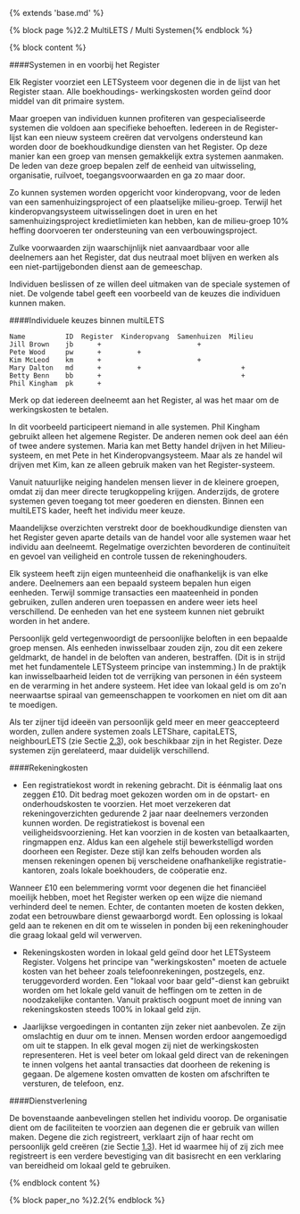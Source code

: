 {% extends 'base.md' %}

{% block page %}2.2 MultiLETS / Multi Systemen{% endblock %}

{% block content %}

####Systemen in en voorbij het Register

Elk Register voorziet een LETSysteem voor degenen die in de lijst van het Register staan.
Alle boekhoudings- werkingskosten worden geïnd door middel van dit primaire system.

Maar groepen van individuen kunnen profiteren van gespecialiseerde systemen die 
voldoen aan specifieke behoeften. Iedereen in de Register-lijst kan een 
nieuw systeem creëren dat vervolgens ondersteund kan worden door 
de boekhoudkundige diensten van het Register.
Op deze manier kan een groep van mensen gemakkelijk extra
systemen aanmaken. De leden van deze groep bepalen zelf de eenheid van
uitwisseling, organisatie, ruilvoet, toegangsvoorwaarden en ga zo maar door.

Zo kunnen systemen worden opgericht voor kinderopvang, voor de leden van
een samenhuizingsproject of een plaatselijke milieu-groep. 
Terwijl het kinderopvangsysteem uitwisselingen doet in uren en het 
samenhuizingsproject kredietlimieten kan hebben, kan de milieu-groep
10% heffing doorvoeren ter ondersteuning van een verbouwingsproject.

Zulke voorwaarden zijn waarschijnlijk niet aanvaardbaar voor alle deelnemers aan
het Register, dat dus neutraal moet blijven en werken als een niet-partijgebonden
dienst aan de gemeeschap.

Individuen beslissen of ze willen deel uitmaken van de speciale systemen of niet.
De volgende tabel geeft een voorbeeld van de keuzes die individuen kunnen maken.

####Individuele keuzes binnen multiLETS

    Name          ID  Register  Kinderopvang  Samenhuizen  Milieu
    Jill Brown    jb      +                        +
    Pete Wood     pw      +         +
    Kim McLeod    km      +                        +
    Mary Dalton   md      +         +                         +
    Betty Benn    bb      +                                   +
    Phil Kingham  pk      +

Merk op dat iedereen deelneemt aan het Register, al was het maar om de
werkingskosten te betalen.

In dit voorbeeld participeert niemand in alle systemen. Phil Kingham gebruikt
alleen het algemene Register. De anderen nemen ook deel aan één of twee 
andere systemen. Maria kan met Betty handel drijven in het Milieu-systeem, en
met Pete in het Kinderopvangsysteem. Maar als ze handel wil drijven met Kim, kan ze
alleen gebruik maken van het Register-systeem.

Vanuit natuurlijke neiging handelen mensen liever in de kleinere groepen,
omdat zij dan meer directe terugkoppeling krijgen. Anderzijds, de grotere
systemen geven toegang tot meer goederen en diensten. Binnen een multiLETS
kader, heeft het individu meer keuze.

Maandelijkse overzichten verstrekt door de boekhoudkundige diensten van het 
Register geven aparte details van de handel voor alle systemen waar het 
individu aan deelneemt.
Regelmatige overzichten bevorderen de continuïteit en gevoel van veiligheid
en controle tussen de rekeninghouders.

Elk systeem heeft zijn eigen munteenheid die onafhankelijk is van elke
andere. Deelnemers aan een bepaald systeem bepalen hun eigen eenheden.
Terwijl sommige transacties een maateenheid in ponden 
gebruiken, zullen anderen uren toepassen en andere weer iets heel 
verschillend. De eenheden van het ene systeem
kunnen niet gebruikt worden in het andere.

Persoonlijk geld vertegenwoordigt de persoonlijke beloften in een bepaalde groep
mensen. Als eenheden inwisselbaar zouden zijn, zou dit een zekere geldmarkt,
de handel in de beloften van anderen, bestraffen. (Dit is in strijd met het
fundamentele LETSysteem principe van instemming.) In de praktijk kan inwisselbaarheid
leiden tot de verrijking van personen in één systeem en de verarming
in het andere systeem. Het idee van lokaal geld is om zo'n neerwaartse spiraal 
van gemeenschappen te voorkomen en niet om dit aan te moedigen.

Als ter zijner tijd ideeën van persoonlijk geld meer en meer geaccepteerd worden, 
zullen andere systemen zoals LETShare, capitaLETS, neighbourLETS 
(zie Sectie [2.3](2.3.html)), ook beschikbaar zijn in het Register. 
Deze systemen zijn gerelateerd, maar duidelijk verschillend.

####Rekeningkosten

* Een registratiekost wordt in rekening gebracht. Dit is éénmalig laat ons zeggen
£10. Dit bedrag moet gekozen worden om in de opstart- en onderhoudskosten
te voorzien. Het moet verzekeren dat rekeningoverzichten gedurende 2 jaar 
naar deelnemers verzonden kunnen worden. De registratiekost is bovenal 
een veiligheidsvoorziening.
Het kan voorzien in de kosten van betaalkaarten, ringmappen enz. Aldus kan
een algehele stijl bewerkstelligd worden doorheen een Register. Deze stijl kan
zelfs behouden worden als mensen rekeningen openen bij verscheidene onafhankelijke
registratie-kantoren, zoals lokale boekhouders, de coöperatie enz.

Wanneer £10 een belemmering vormt voor degenen die het 
financiëel moeilijk hebben, moet het Register werken op een wijze die niemand 
verhinderd deel te nemen. Echter, de contanten moeten de kosten dekken, zodat een
betrouwbare dienst gewaarborgd wordt. Een oplossing is lokaal geld aan
te rekenen en dit om te wisselen in ponden bij een rekeninghouder
die graag lokaal geld wil verwerven.

* Rekeningskosten worden in lokaal geld geïnd door het LETSysteem Register. Volgens het
principe van "werkingskosten" moeten de actuele kosten van het beheer 
zoals telefoonrekeningen, postzegels, enz. teruggevorderd worden. 
Een "lokaal voor baar geld"-dienst kan gebruikt worden om het lokale geld 
vanuit de heffingen om te zetten in de noodzakelijke contanten. Vanuit 
praktisch oogpunt moet de inning 
van rekeningskosten steeds 100% in lokaal geld zijn.

* Jaarlijkse vergoedingen in contanten zijn zeker niet aanbevolen. 
Ze zijn omslachtig en duur om te innen. Mensen worden erdoor aangemoedigd 
om uit te stappen. 
In elk geval mogen zij niet de werkingskosten representeren. Het is 
veel beter om lokaal geld direct van de rekeningen 
te innen volgens het 
aantal transacties dat doorheen de rekening is gegaan. De algemene kosten
omvatten de kosten om afschriften te versturen, de telefoon, enz.

####Dienstverlening

De bovenstaande aanbevelingen stellen het individu voorop.
De organisatie dient om de faciliteiten te voorzien aan degenen die 
er gebruik van willen maken. 
Degene die zich registreert, verklaart zijn of haar recht om persoonlijk 
geld creëren (zie Sectie [1.3](1.3.html)). 
Het id waarmee hij of zij zich mee registreert is een verdere bevestiging
van dit basisrecht en een verklaring van bereidheid om lokaal geld te 
gebruiken. 

{% endblock content %}

{% block paper_no %}2.2{% endblock %}
